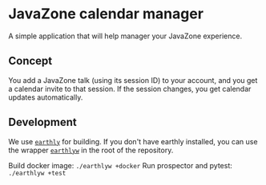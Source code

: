 # JavaZone calendar manager

A simple application that will help manager your JavaZone experience.

## Concept

You add a JavaZone talk (using its session ID) to your account, and you get a calendar invite to that session.
If the session changes, you get calendar updates automatically.


## Development

We use [`earthly`](https://earthly.dev) for building.
If you don't have earthly installed, you can use the wrapper [`earthlyw`](https://github.com/mortenlj/earthlyw) in the root of the repository.

Build docker image: `./earthlyw +docker`
Run prospector and pytest: `./earthlyw +test`

